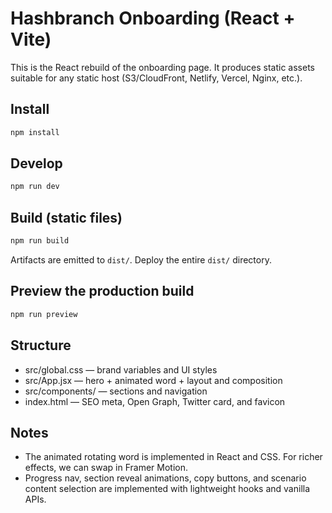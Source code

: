 # Hashbranch Onboarding (React + Vite)

This is the React rebuild of the onboarding page. It produces static assets suitable for any static host (S3/CloudFront, Netlify, Vercel, Nginx, etc.).

## Install

```bash
npm install
```

## Develop

```bash
npm run dev
```

## Build (static files)

```bash
npm run build
```

Artifacts are emitted to `dist/`. Deploy the entire `dist/` directory.

## Preview the production build

```bash
npm run preview
```

## Structure

- src/global.css — brand variables and UI styles
- src/App.jsx — hero + animated word + layout and composition
- src/components/ — sections and navigation
- index.html — SEO meta, Open Graph, Twitter card, and favicon

## Notes

- The animated rotating word is implemented in React and CSS. For richer effects, we can swap in Framer Motion.
- Progress nav, section reveal animations, copy buttons, and scenario content selection are implemented with lightweight hooks and vanilla APIs.
